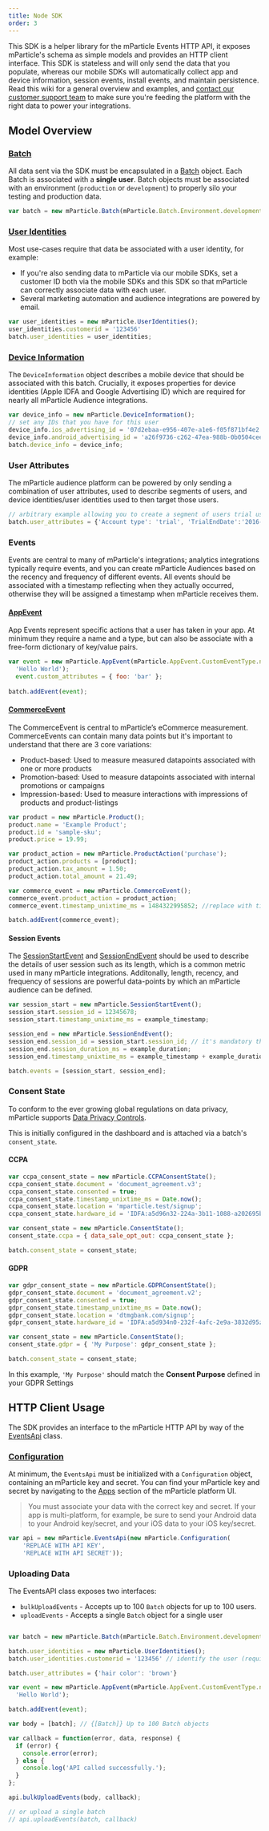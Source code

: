 ```yaml
---
title: Node SDK
order: 3
---
```


This SDK is a helper library for the mParticle Events HTTP API, it exposes mParticle's schema as simple models and provides an HTTP client interface. This SDK is stateless and will only send the data that you populate, whereas our mobile SDKs will automatically collect app and device information, session events, install events, and maintain persistence. Read this wiki for a general overview and examples, and [contact our customer support team](mailto:support@mparticle.com) to make sure you're feeding the platform with the right data to power your integrations.

## Model Overview

### [Batch](https://github.com/mParticle/mparticle-node-sdk/blob/master/docs/Batch.md)

All data sent via the SDK must be encapsulated in a [Batch](https://github.com/mParticle/mparticle-node-sdk/blob/master/src/model/Batch.js) object. Each Batch is associated with a **single user**. Batch objects must be associated with an environment (`production` or `development`) to properly silo your testing and production data.

```javascript
var batch = new mParticle.Batch(mParticle.Batch.Environment.development);
```

### [User Identities](https://github.com/mParticle/mparticle-node-sdk/blob/master/docs/UserIdentities.md)

Most use-cases require that data be associated with a user identity, for example:

- If you're also sending data to mParticle via our mobile SDKs, set a customer ID both via the mobile SDKs and this SDK so that mParticle can correctly associate data with each user.
- Several marketing automation and audience integrations are powered by email.

```javascript
var user_identities = new mParticle.UserIdentities();
user_identities.customerid = '123456'
batch.user_identities = user_identities;
```

### [Device Information](https://github.com/mParticle/mparticle-node-sdk/blob/master/docs/DeviceInformation.md)

The `DeviceInformation` object describes a mobile device that should be associated with this batch. Crucially, it exposes properties for device identities (Apple IDFA and Google Advertising ID) which are required for nearly all mParticle Audience integrations.

```javascript
var device_info = new mParticle.DeviceInformation();
// set any IDs that you have for this user
device_info.ios_advertising_id = '07d2ebaa-e956-407e-a1e6-f05f871bf4e2';
device_info.android_advertising_id = 'a26f9736-c262-47ea-988b-0b0504cee874';
batch.device_info = device_info;
```

### User Attributes

The mParticle audience platform can be powered by only sending a combination of user attributes, used to describe segments of users, and device identities/user identities used to then target those users.

```javascript
// arbitrary example allowing you to create a segment of users trial users
batch.user_attributes = {'Account type': 'trial', 'TrialEndDate':'2016-12-01'};
```

### Events

Events are central to many of mParticle's integrations; analytics integrations typically require events, and you can create mParticle Audiences based on the recency and frequency of different events. All events should be associated with a timestamp reflecting when they actually occurred, otherwise they will be assigned a timestamp when mParticle receives them.

#### [AppEvent](https://github.com/mParticle/mparticle-node-sdk/blob/master/docs/AppEvent.md)

App Events represent specific actions that a user has taken in your app. At minimum they require a name and a type, but can also be associate with a free-form dictionary of key/value pairs.

```javascript
var event = new mParticle.AppEvent(mParticle.AppEvent.CustomEventType.navigation,
  'Hello World');
  event.custom_attributes = { foo: 'bar' };
  
batch.addEvent(event);
```

#### [CommerceEvent](https://github.com/mParticle/mparticle-node-sdk/blob/master/docs/CommerceEvent.md)

The CommerceEvent is central to mParticle’s eCommerce measurement. CommerceEvents can contain many data points but it's important to understand that there are 3 core variations:

- Product-based: Used to measure measured datapoints associated with one or more products
- Promotion-based: Used to measure datapoints associated with internal promotions or campaigns
- Impression-based: Used to measure interactions with impressions of products and product-listings

```javascript
var product = new mParticle.Product();
product.name = 'Example Product';
product.id = 'sample-sku';
product.price = 19.99;

var product_action = new mParticle.ProductAction('purchase');
product_action.products = [product];
product_action.tax_amount = 1.50;
product_action.total_amount = 21.49;

var commerce_event = new mParticle.CommerceEvent();
commerce_event.product_action = product_action;
commerce_event.timestamp_unixtime_ms = 1484322995852; //replace with time of transaction

batch.addEvent(commerce_event);
```

#### Session Events

The [SessionStartEvent](https://github.com/mParticle/mparticle-node-sdk/blob/master/src/model/SessionStartEvent.js) and [SessionEndEvent](https://github.com/mParticle/mparticle-node-sdk/blob/master/src/model/SessionEndEvent.js) should be used to describe the details of user session such as its length, which is a common metric used in many mParticle integrations. Additonally, length, recency, and frequency of sessions are powerful data-points by which an mParticle audience can be defined.

```javascript
var session_start = new mParticle.SessionStartEvent();
session_start.session_id = 12345678;
session_start.timestamp_unixtime_ms = example_timestamp;

session_end = new mParticle.SessionEndEvent();
session_end.session_id = session_start.session_id; // it's mandatory that these match
session_end.session_duration_ms = example_duration;
session_end.timestamp_unixtime_ms = example_timestamp + example_duration;

batch.events = [session_start, session_end];
```

### Consent State

To conform to the ever growing global regulations on data privacy, mParticle supports [Data Privacy Controls](/guides/data-privacy-controls/).

This is initially configured in the dashboard and is attached via a batch's `consent_state`.

#### CCPA

```javascript
var ccpa_consent_state = new mParticle.CCPAConsentState();
ccpa_consent_state.document = 'document_agreement.v3';
ccpa_consent_state.consented = true;
ccpa_consent_state.timestamp_unixtime_ms = Date.now();
ccpa_consent_state.location = 'mparticle.test/signup';
ccpa_consent_state.hardware_id = 'IDFA:a5d96n32-224a-3b11-1088-a202695bc710';

var consent_state = new mParticle.ConsentState();
consent_state.ccpa = { data_sale_opt_out: ccpa_consent_state };

batch.consent_state = consent_state;
```

#### GDPR

```javascript
var gdpr_consent_state = new mParticle.GDPRConsentState();
gdpr_consent_state.document = 'document_agreement.v2';
gdpr_consent_state.consented = true;
gdpr_consent_state.timestamp_unixtime_ms = Date.now();
gdpr_consent_state.location = 'dtmgbank.com/signup';
gdpr_consent_state.hardware_id = 'IDFA:a5d934n0-232f-4afc-2e9a-3832d95zc702';

var consent_state = new mParticle.ConsentState();
consent_state.gdpr = { 'My Purpose': gdpr_consent_state };

batch.consent_state = consent_state;
```

In this example, `'My Purpose'` should match the **Consent Purpose** defined in your GDPR Settings

## HTTP Client Usage

The SDK provides an interface to the mParticle HTTP API by way of the [EventsApi](https://github.com/mParticle/mparticle-node-sdk/blob/master/docs/EventsApi.md) class.

### [Configuration](https://github.com/mParticle/mparticle-node-sdk/blob/master/src/api/Configuration.js)

At minimum, the `EventsApi` must be initialized with a `Configuration` object, containing an mParticle key and secret. You can find your mParticle key and secret by navigating to the [Apps](https://app.mparticle.com) section of the mParticle platform UI.

> You must associate your data with the correct key and secret. If your app is multi-platform, for example, be sure to send your Android data to your Android key/secret, and your iOS data to your iOS key/secret.

```javascript
var api = new mParticle.EventsApi(new mParticle.Configuration(
    'REPLACE WITH API KEY',
    'REPLACE WITH API SECRET'));
```

### Uploading Data

The EventsAPI class exposes two interfaces:

- `bulkUploadEvents` - Accepts up to 100 `Batch` objects for up to 100 users.
- `uploadEvents` - Accepts a single `Batch` object for a single user

```javascript

var batch = new mParticle.Batch(mParticle.Batch.Environment.development);

batch.user_identities = new mParticle.UserIdentities();
batch.user_identities.customerid = '123456' // identify the user (required)

batch.user_attributes = {'hair color': 'brown'}

var event = new mParticle.AppEvent(mParticle.AppEvent.CustomEventType.navigation,
  'Hello World');

batch.addEvent(event);

var body = [batch]; // {[Batch]} Up to 100 Batch objects

var callback = function(error, data, response) {
  if (error) {
    console.error(error);
  } else {
    console.log('API called successfully.');
  }
};

api.bulkUploadEvents(body, callback);

// or upload a single batch
// api.uploadEvents(batch, callback)
```
